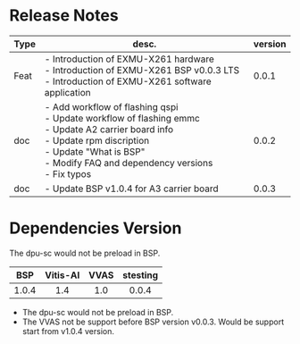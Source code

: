 <!--
 Copyright (c) 2022 Innodisk Crop.
 
 This software is released under the MIT License.
 https://opensource.org/licenses/MIT
-->

# Release Notes

Type | desc. | version
--- | --- | ---
Feat | - Introduction of EXMU-X261 hardware<br/> - Introduction of EXMU-X261 BSP v0.0.3 LTS<br/> - Introduction of EXMU-X261 software application | 0.0.1
doc | - Add workflow of flashing qspi<br/> - Update workflow of flashing emmc<br/> - Update A2 carrier board info<br/> - Update rpm discription<br/> - Update "What is BSP"<br/> - Modify FAQ and dependency versions<br/> - Fix typos<br/> | 0.0.2
doc | - Update BSP v1.0.4 for A3 carrier board<br/> | 0.0.3

# Dependencies Version
The dpu-sc would not be preload in BSP.

BSP | Vitis-AI | VVAS|stesting|
|:---:|:---:|:---:|:---:|
|1.0.4|1.4|1.0|0.0.4|

- The dpu-sc would not be preload in BSP.
- The VVAS not be support before BSP version v0.0.3. Would be support start from v1.0.4 version.
